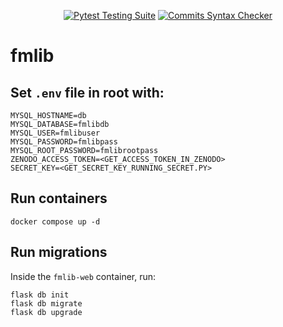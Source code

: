 <div align="center">

  <a href="">[![Pytest Testing Suite](https://github.com/diverso-lab/fmlib/actions/workflows/tests.yml/badge.svg?branch=main)](https://github.com/diverso-lab/fmlib/actions/workflows/tests.yml)</a>
  <a href="">[![Commits Syntax Checker](https://github.com/diverso-lab/fmlib/actions/workflows/commits.yml/badge.svg?branch=main)](https://github.com/diverso-lab/fmlib/actions/workflows/commits.yml)</a>
  
</div>

# fmlib

## Set `.env` file in root with:

```
MYSQL_HOSTNAME=db
MYSQL_DATABASE=fmlibdb
MYSQL_USER=fmlibuser
MYSQL_PASSWORD=fmlibpass
MYSQL_ROOT_PASSWORD=fmlibrootpass
ZENODO_ACCESS_TOKEN=<GET_ACCESS_TOKEN_IN_ZENODO>
SECRET_KEY=<GET_SECRET_KEY_RUNNING_SECRET.PY>
```

## Run containers

```
docker compose up -d 
```

## Run migrations

Inside the `fmlib-web` container, run:

```
flask db init
flask db migrate
flask db upgrade
```

